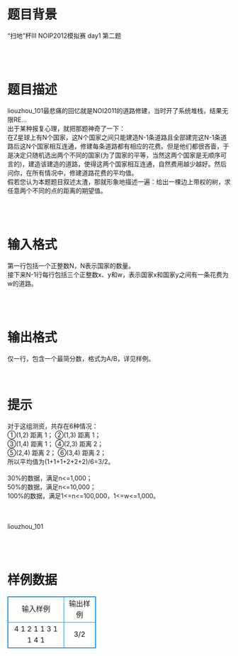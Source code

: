 # 

 
 # 题目背景 
“扫地”杯III&nbsp;NOIP2012模拟赛&nbsp;day1&nbsp;第二题<br><br><br><br> 

 
 # 题目描述 
liouzhou_101最悲痛的回忆就是NOI2011的道路修建，当时开了系统堆栈，结果无限RE…<br>出于某种报复心理，就把那题神奇了一下：<br>在Z星球上有N个国家，这N个国家之间只能建造N-1条道路且全部建完这N-1条道路后这N个国家相互连通，修建每条道路都有相应的花费。但是他们都很吝啬，于是决定只随机选出两个不同的国家(为了国家的平等，当然这两个国家是无顺序可言的)，建造该建造的道路，使得这两个国家相互连通，自然费用越少越好。然后问你，在所有情况中，修建道路花费的平均值。<br>假若您认为本题题目叙述太渣，那就形象地描述一遍：给出一棵边上带权的树，求任意两个不同的点的距离的期望值。<br><br><br><br> 

 
 # 输入格式 
第一行包括一个正整数N，N表示国家的数量。<br>接下来N-1行每行包括三个正整数x、y和w，表示国家x和国家y之间有一条花费为w的道路。<br><br><br><br> 

 
 # 输出格式 
仅一行，包含一个最简分数，格式为A/B，详见样例。<br><br><br> 

 
 # 提示 
对于这组测资，共存在6种情况：<br>①(1,2)&nbsp;距离&nbsp;1；&nbsp;②(1,3)&nbsp;距离&nbsp;1；<br>③(1,4)&nbsp;距离&nbsp;1；&nbsp;④(2,3)&nbsp;距离&nbsp;2；<br>⑤(2,4)&nbsp;距离&nbsp;2；&nbsp;⑥(3,4)&nbsp;距离&nbsp;2；<br>所以平均值为(1+1+1+2+2+2)/6=3/2。<br><br>30%的数据，满足n&lt;=1,000；<br>50%的数据，满足n&lt;=10,000；<br>100%的数据，满足1&lt;=n&lt;=100,000，1&lt;=w&lt;=1,000。<br><br><br><br>liouzhou_101<br><br><br><br> 
# 样例数据
<style>
        table,table tr th, table tr td { border:1px solid #0094ff; }
        table { width: 200px; min-height: 25px; line-height: 25px; text-align: center; border-collapse: collapse;}   
    </style>
<table>
	<tr>
		<td>输入样例</td>
		<td>输出样例</td>
	</tr>
<tr><td>4
1 2 1
1 3 1
1 4 1



</td><td>3/2


</td></tr></table>
